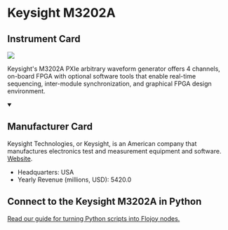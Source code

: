 
# Keysight M3202A

## Instrument Card

<img src="https://v5.airtableusercontent.com/v1/19/19/1691539200000/oolCEWeNAJZJ-Fjg8dSqcA/vUzU3Rs7ZF8h_uOfnVcfCsHOPoubPHlTdu86qScCyX18KWKecVrTdhlRGFQTpbMcOF47WmnzqlgUdjmqlU0Hho4fDLuJuZ-aKsX3CKMvK50/0ZhaeVAsxZbWGwXgnxltbQ3W_dUDu3IAoum5yBlbzwQ"/>
<p>Keysight's M3202A PXIe arbitrary waveform generator offers 4 channels, on-board FPGA with optional software tools that enable real-time sequencing, inter-module synchronization, and graphical FPGA design environment.</p>

<details open>
<summary><h2>Manufacturer Card</h2></summary>

Keysight Technologies, or Keysight, is an American company that manufactures electronics test and measurement equipment and software. <a href="https://www.keysight.com/us/en/home.html">Website</a>.

<ul>
  <li>Headquarters: USA</li>
  <li>Yearly Revenue (millions, USD): 5420.0</li>
</ul>
</details>

## Connect to the Keysight M3202A in Python

[Read our guide for turning Python scripts into Flojoy nodes.](https://docs.flojoy.ai/custom-nodes/creating-custom-node/)


